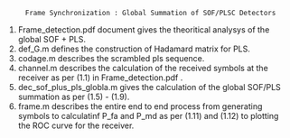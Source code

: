          Frame Synchronization : Global Summation of SOF/PLSC Detectors
1. Frame_detection.pdf document gives the theoritical analysys of the global SOF + PLS.
2. def_G.m defines the construction of Hadamard matrix for PLS.
3. codage.m describes the scrambled pls sequence.
4. channel.m describes the calculation of the received symbols at the receiver as per (1.1) in Frame_detection.pdf .
5. dec_sof_plus_pls_globla.m gives the calculation of the global SOF/PLS summation as per (1.5) - (1.9).
6. frame.m describes the entire end to end process from generating symbols to calculatinf P_fa and P_md as per 
(1.11) and (1.12) to plotting the ROC curve for the receiver.
